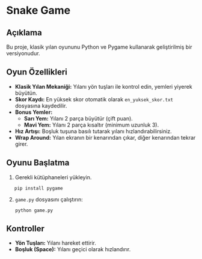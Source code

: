 # Snake Game

## Açıklama
Bu proje, klasik yılan oyununu Python ve Pygame kullanarak geliştirilmiş bir versiyonudur.


## Oyun Özellikleri

- **Klasik Yılan Mekaniği:** Yılanı yön tuşları ile kontrol edin, yemleri yiyerek büyütün.
- **Skor Kaydı:** En yüksek skor otomatik olarak `en_yuksek_skor.txt` dosyasına kaydedilir.
- **Bonus Yemler:**
  - **Sarı Yem:** Yılanı 2 parça büyütür (çift puan).
  - **Mavi Yem:** Yılanı 2 parça kısaltır (minimum uzunluk 3).
- **Hız Artışı:** Boşluk tuşuna basılı tutarak yılanı hızlandırabilirsiniz.
- **Wrap Around:** Yılan ekranın bir kenarından çıkar, diğer kenarından tekrar girer.

## Oyunu Başlatma

1. Gerekli kütüphaneleri yükleyin.
```
   pip install pygame
   ```
2. `game.py` dosyasını çalıştırın:
   ```
   python game.py
   ```


## Kontroller

- **Yön Tuşları:** Yılanı hareket ettirir.
- **Boşluk (Space):** Yılanı geçici olarak hızlandırır.
